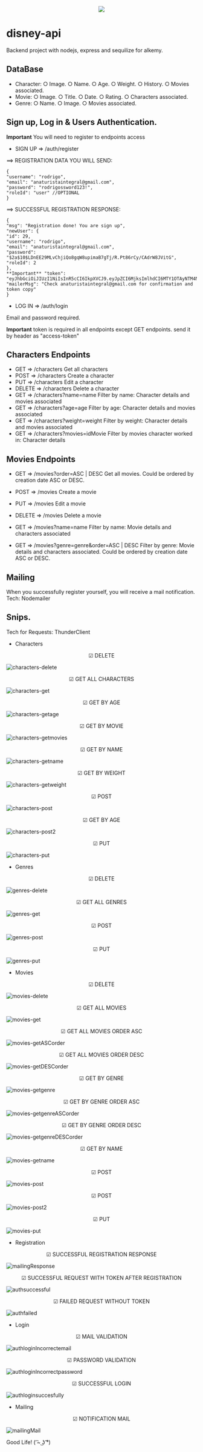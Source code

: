 <p align='center'>
<img src="https://readme-typing-svg.herokuapp.com?color=CAC8F8&background=1C1C1D&size=25&center=true&vCenter=true&width=433&height=75&lines=Hi!+I+am+Zayra+Velasco;Soft+dev+and+Admin+manager;it+is+a+backend+project;to+Alkemy;disney+characters+and+movies;enjoy+it+!">
</p>

# disney-api

Backend project with nodejs, express and sequilize for alkemy.

## DataBase

- Character:
  ○ Image.
  ○ Name.
  ○ Age.
  ○ Weight.
  ○ History.
  ○ Movies associated.
- Movie:
  ○ Image.
  ○ Title.
  ○ Date.
  ○ Rating.
  ○ Characters associated.
- Genre:
  ○ Name.
  ○ Image.
  ○ Movies associated.

## Sign up, Log in & Users Authentication.

**Important** You will need to register to endpoints access

- SIGN UP => /auth/register

==> REGISTRATION DATA YOU WILL SEND:

    {
    "username": "rodrigo",
    "email": "anaturistaintegral@gmail.com",
    "password": "rodrigossword123!",
    "roleId": "user" //OPTIONAL
    }

==> SUCCESSFUL REGISTRATION RESPONSE:

    {
    "msg": "Registration done! You are sign up",
    "newUser": {
    "id": 29,
    "username": "rodrigo",
    "email": "anaturistaintegral@gmail.com",
    "password": "$2a$10$LDnEE29MLvChjiQo8gqW8upimaB7gTj/R.Pt86rCy/CAdrW8JVitG",
    "roleId": 2
    },
    **Important** "token": "eyJhbGciOiJIUzI1NiIsInR5cCI6IkpXVCJ9.eyJpZCI6MjksImlhdCI6MTY1OTAyNTM4NSwiZXhwIjoxNjU5MTExNzg1fQ.jFxM_aQIlRIdb6yBq8iXRjQ1G0Mn7qC8Hckrh7YsPMM"
    "mailerMsg": "Check anaturistaintegral@gmail.com for confirmation and token copy"
    }

- LOG IN => /auth/login

Email and password required.

**Important** token is required in all endpoints except GET endpoints. send it by header as "access-token"

## Characters Endpoints

- GET => /characters
  Get all characters
- POST => /characters
  Create a character
- PUT => /characters
  Edit a character
- DELETE => /characters
  Delete a character
- GET => /characters?name=name
  Filter by name: Character details and movies associated
- GET => /characters?age=age
  Filter by age: Character details and movies associated
- GET => /characters?weight=weight
  Filter by weight: Character details and movies associated
- GET => /characters?movies=idMovie
  Filter by movies character worked in: Character details

## Movies Endpoints

- GET => /movies?order=ASC | DESC
  Get all movies. Could be ordered by creation date ASC or DESC.
- POST => /movies
  Create a movie
- PUT => /movies
  Edit a movie
- DELETE => /movies
  Delete a movie

- GET => /movies?name=name
  Filter by name: Movie details and characters associated
- GET => /movies?genre=genre&order=ASC | DESC
  Filter by genre: Movie details and characters associated. Could be ordered by creation date ASC or DESC.

## Mailing

When you successfully register yourself, you will receive a mail notification.
Tech: Nodemailer

## Snips.

Tech for Requests: ThunderClient

- Characters
<p align='center'>☑ DELETE</p>

![characters-delete](https://user-images.githubusercontent.com/95602965/180970726-11544d0d-24e1-440f-bb90-f09ffca1d278.png)

<p align='center'>☑ GET ALL CHARACTERS</p>

![characters-get](https://user-images.githubusercontent.com/95602965/180970731-7193dde0-d53e-429b-80ef-2a90558d9e18.png)

<p align='center'>☑ GET BY AGE</p>

![characters-getage](https://user-images.githubusercontent.com/95602965/180970736-c0f79eea-8fea-4219-9c35-171350bc3b22.png)

<p align='center'>☑ GET BY MOVIE</p>

![characters-getmovies](https://user-images.githubusercontent.com/95602965/180970740-2f1d86be-3988-4999-9b12-7714dd00290a.png)

<p align='center'>☑ GET BY NAME</p>

![characters-getname](https://user-images.githubusercontent.com/95602965/180970746-c88c9012-53a9-4718-a1e1-83c1edc94e28.png)

<p align='center'>☑ GET BY WEIGHT</p>

![characters-getweight](https://user-images.githubusercontent.com/95602965/180970748-d9403d6b-8a06-41a4-9e16-58e250c54caa.png)

<p align='center'>☑ POST</p>

![characters-post](https://user-images.githubusercontent.com/95602965/180970753-136ad6dd-5615-425d-a765-2f6273d4c98c.png)

<p align='center'>☑ GET BY AGE</p>

![characters-post2](https://user-images.githubusercontent.com/95602965/180970758-6b0c3bd5-4145-4e68-a314-b1a958d03151.png)

<p align='center'>☑ PUT</p>

![characters-put](https://user-images.githubusercontent.com/95602965/180970765-626c282c-4ead-4c7b-8eb4-99e258426438.png)

- Genres
<p align='center'>☑ DELETE</p>

![genres-delete](https://user-images.githubusercontent.com/95602965/180970768-b48d308c-8512-40f6-b90a-5b0308b3f0ba.png)

<p align='center'>☑ GET ALL GENRES</p>

![genres-get](https://user-images.githubusercontent.com/95602965/180970770-7f8003c4-a030-4bcc-bbd0-56c7ea77a6ce.png)

<p align='center'>☑ POST</p>

![genres-post](https://user-images.githubusercontent.com/95602965/180970773-6339a2d5-fc74-40b0-9661-be5581b05c06.png)

<p align='center'>☑ PUT</p>

![genres-put](https://user-images.githubusercontent.com/95602965/180970780-27376e76-101f-4484-9600-fe016dcb4207.png)

- Movies
<p align='center'>☑ DELETE</p>

![movies-delete](https://user-images.githubusercontent.com/95602965/180970786-76346770-cf1e-4cfc-a6cf-ef231a3e0077.png)

<p align='center'>☑ GET ALL MOVIES</p>

![movies-get](https://user-images.githubusercontent.com/95602965/180970789-6b1cf29b-87c6-47e6-ad3c-3a04d39f2f8a.png)

<p align='center'>☑ GET ALL MOVIES ORDER ASC</p>

![movies-getASCorder](https://user-images.githubusercontent.com/95602965/180970794-7de7a2a8-0c76-461a-aba6-fd13b9eb2103.png)

<p align='center'>☑ GET ALL MOVIES ORDER DESC</p>

![movies-getDESCorder](https://user-images.githubusercontent.com/95602965/180970797-b72cad98-e197-4444-aa23-f54ac3b735d8.png)

<p align='center'>☑ GET BY GENRE</p>

![movies-getgenre](https://user-images.githubusercontent.com/95602965/180970802-2036f62b-37aa-432d-8de1-a8716c149819.png)

<p align='center'>☑ GET BY GENRE ORDER ASC</p>

![movies-getgenreASCorder](https://user-images.githubusercontent.com/95602965/180970805-f35f94cd-6122-4853-ac57-8f133ca523ab.png)

<p align='center'>☑ GET BY GENRE ORDER DESC</p>

![movies-getgenreDESCorder](https://user-images.githubusercontent.com/95602965/180970810-cec2580a-98bb-4260-abe4-85faef31f505.png)

<p align='center'>☑ GET BY NAME</p>

![movies-getname](https://user-images.githubusercontent.com/95602965/180970817-7efdfa30-3df4-41d9-880e-b964850a260c.png)

<p align='center'>☑ POST</p>

![movies-post](https://user-images.githubusercontent.com/95602965/180970821-ac099eab-0a42-4ecd-93a4-879b5407c6b3.png)

<p align='center'>☑ POST</p>

![movies-post2](https://user-images.githubusercontent.com/95602965/180970824-25fe010f-10c4-424a-8373-4b912d85792c.png)

<p align='center'>☑ PUT</p>

![movies-put](https://user-images.githubusercontent.com/95602965/180970826-d1b8e677-88c0-4754-92a9-a721d5fda897.png)

- Registration

<p align='center'>☑ SUCCESSFUL REGISTRATION RESPONSE</p>

![mailingResponse](https://user-images.githubusercontent.com/95602965/181592806-947a83be-7ee6-4357-83da-fefaf5297b93.png)

<p align='center'>☑ SUCCESSFUL REQUEST WITH TOKEN AFTER REGISTRATION</p>

![authsuccessful](https://user-images.githubusercontent.com/95602965/181592810-96df9553-8c16-4c7e-92af-564192af1461.png)

<p align='center'>☑ FAILED REQUEST WITHOUT TOKEN</p>

![authfailed](https://user-images.githubusercontent.com/95602965/181592812-f097f571-662d-450b-9a66-a5f37ab6de8b.png)

- Login
<p align='center'>☑ MAIL VALIDATION</p>

![authloginIncorrectemail](https://user-images.githubusercontent.com/95602965/181134109-894e8975-1ae1-4073-89f8-4f451e451b3b.png)

<p align='center'>☑ PASSWORD VALIDATION</p>

![authloginIncorrectpassword](https://user-images.githubusercontent.com/95602965/181134121-f109dc06-dff7-4aad-b23f-9e318db2f360.png)

<p align='center'>☑ SUCCESSFUL LOGIN</p>

![authloginsuccesfully](https://user-images.githubusercontent.com/95602965/181592816-4a29ad82-e92b-4230-b0e5-78cc37fbc5d8.png)

- Mailing
<p align='center'>☑ NOTIFICATION MAIL</p>

![mailingMail](https://user-images.githubusercontent.com/95602965/181592803-b0532865-98e3-492b-9881-61245aa263a8.png)

Good Life! ( ͡~ ͜ʖ ͡°)
